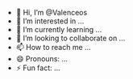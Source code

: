 - 👋 Hi, I’m @Valenceos
- 👀 I’m interested in ...
- 🌱 I’m currently learning ...
- 💞️ I’m looking to collaborate on ...
- 📫 How to reach me ...
- 😄 Pronouns: ...
- ⚡ Fun fact: ...

<!---
Valenceos/Valenceos is a ✨ special ✨ repository because its `README.md` (this file) appears on your GitHub profile.
You can click the Preview link to take a look at your changes.
--->
